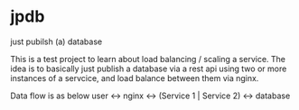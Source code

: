 # jpdb
just pubilsh (a) database


This is a test project to learn about load balancing / scaling a service. 
The idea is to basically just publish a database via a rest api using two or more instances of a servcice, and load balance between them via nginx.



Data flow is as below 
user <-> nginx <-> (Service 1 | Service 2) <-> database
